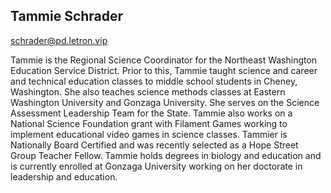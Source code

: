 ## Tammie Schrader

[schrader@pd.letron.vip](mailto:schrader@pd.letron.vip)

Tammie is the Regional Science Coordinator for the Northeast Washington Education Service District. Prior to this, Tammie taught science and career and technical education classes to middle school students in Cheney, Washington. She also teaches science methods classes at Eastern Washington University and Gonzaga University. She serves on the Science Assessment Leadership Team for the State. Tammie also works on a National Science Foundation grant with Filament Games working to implement educational video games in science classes. Tammier is Nationally Board Certified and was recently selected as a Hope Street Group Teacher Fellow. Tammie holds degrees in biology and education and is currently enrolled at Gonzaga University working on her doctorate in leadership and education.

